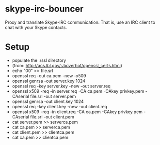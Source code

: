 skype-irc-bouncer
=================

Proxy and translate Skype-IRC communication. That is, use an IRC client to 
chat with your Skype contacts.





Setup
=====

  - populate the ./ssl directory
   - (from: http://acs.lbl.gov/~boverhof/openssl_certs.html)
   - echo "00" >> file.srl
   - openssl req -out ca.pem -new -x509 
   - openssl genrsa -out server.key 1024 
   - openssl req -key server.key -new -out server.req 
   - openssl x509 -req -in server.req -CA ca.pem -CAkey privkey.pem -CAserial file.srl -out server.pem 
   - openssl genrsa -out client.key 1024 
   - openssl req -key client.key -new -out client.req 
   - openssl x509 -req -in client.req -CA ca.pem -CAkey privkey.pem -CAserial file.srl -out client.pem
   - cat server.pem >> serverca.pem
   - cat ca.pem >> serverca.pem
   - cat client.pem >> clientca.pem
   - cat ca.pem >> clientca.pem


